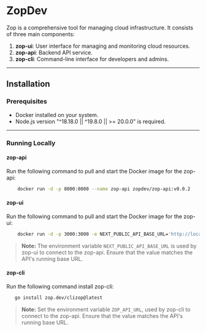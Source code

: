 # ZopDev

Zop is a comprehensive tool for managing cloud infrastructure. It consists of three main components:

1. **zop-ui**: User interface for managing and monitoring cloud resources.
2. **zop-api**: Backend API service.
3. **zop-cli**: Command-line interface for developers and admins.

---

## Installation

### Prerequisites

- Docker installed on your system.
- Node.js version "^18.18.0 || ^19.8.0 || >= 20.0.0" is required.

---

### Running Locally

#### zop-api

Run the following command to pull and start the Docker image for the zop-api:

```bash
    docker run -d -p 8000:8000 --name zop-api zopdev/zop-api:v0.0.2
```

#### zop-ui

Run the following command to pull and start the Docker image for the zop-ui:

```bash
    docker run -d -p 3000:3000 -e NEXT_PUBLIC_API_BASE_URL='http://localhost:8000' --name zop-ui zopdev/zop-ui:v0.0.2
```

> **Note:** The environment variable `NEXT_PUBLIC_API_BASE_URL` is used by zop-ui to connect to the
> zop-api. Ensure that the value matches the API's running base URL.

#### zop-cli

Run the following command install zop-cli:

```bash
   go install zop.dev/clizop@latest
```

> **Note:** Set the environment variable `ZOP_API_URL`, used by zop-cli to connect to the zop-api.
> Ensure that the value matches the API's running base URL.
